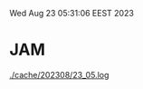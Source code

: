 Wed Aug 23 05:31:06 EEST 2023
# JAM
<a href='./cache/202308/23_05.log'>./cache/202308/23_05.log</a>
